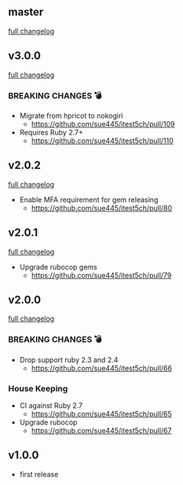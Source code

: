 ## master
[full changelog](http://github.com/sue445/itest5ch/compare/v3.0.0...master)

## v3.0.0
[full changelog](http://github.com/sue445/itest5ch/compare/v2.0.2...v3.0.0)

### BREAKING CHANGES :bomb:
* Migrate from hpricot to nokogiri
  * https://github.com/sue445/itest5ch/pull/109
* Requires Ruby 2.7+
  * https://github.com/sue445/itest5ch/pull/110

## v2.0.2
[full changelog](http://github.com/sue445/itest5ch/compare/v2.0.1...v2.0.2)

* Enable MFA requirement for gem releasing
  * https://github.com/sue445/itest5ch/pull/80

## v2.0.1
[full changelog](http://github.com/sue445/itest5ch/compare/v2.0.0...v2.0.1)

* Upgrade rubocop gems
  * https://github.com/sue445/itest5ch/pull/79

## v2.0.0
[full changelog](http://github.com/sue445/itest5ch/compare/v1.0.0...v2.0.0)

### BREAKING CHANGES :bomb:
* Drop support ruby 2.3 and 2.4
  * https://github.com/sue445/itest5ch/pull/66

### House Keeping
* CI against Ruby 2.7
  * https://github.com/sue445/itest5ch/pull/65
* Upgrade rubocop
  * https://github.com/sue445/itest5ch/pull/67

## v1.0.0
* first release
